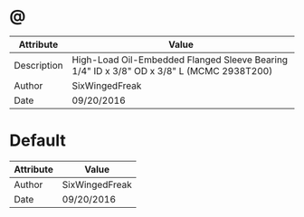 # @
| Attribute | Value |
| ---  | ---     |
| Description | High-Load Oil-Embedded Flanged Sleeve Bearing 1/4&quot; ID x 3/8&quot; OD x 3/8&quot; L (MCMC 2938T200) |
| Author | SixWingedFreak |
| Date | 09/20/2016 |
# Default
| Attribute | Value |
| ---  | ---     |
| Author | SixWingedFreak |
| Date | 09/20/2016 |

